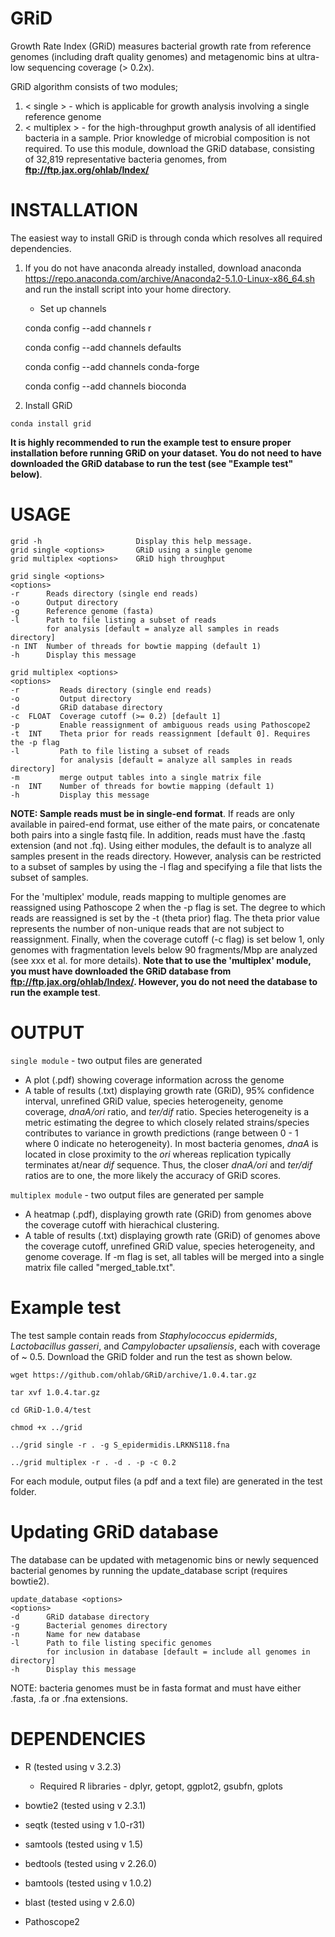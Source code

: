# GRiD
Growth Rate Index (GRiD) measures bacterial growth rate from reference genomes (including draft quality genomes) and metagenomic bins at ultra-low sequencing coverage (> 0.2x). 

GRiD algorithm consists of two modules;

1. < single > - which is applicable for growth analysis involving a single reference genome
2. < multiplex > - for the high-throughput growth analysis of all identified bacteria in a sample. Prior knowledge of microbial composition is not required. To use this module, download the GRiD database, consisting of 32,819 representative bacteria genomes, from **ftp://ftp.jax.org/ohlab/Index/**   

# INSTALLATION
The easiest way to install GRiD is through conda which resolves all required dependencies. 

1.  If you do not have anaconda already installed, download anaconda https://repo.anaconda.com/archive/Anaconda2-5.1.0-Linux-x86_64.sh and run the install script into your home directory.
    
    - Set up channels
    
    conda config --add channels r
    
    conda config --add channels defaults
    
    conda config --add channels conda-forge
    
    conda config --add channels bioconda


2.  Install GRiD

`conda install grid`

**It is highly recommended to run the example test to ensure proper installation before running GRiD on your dataset. You do not need to have downloaded the GRiD database to run the test (see "Example test" below)**.



# USAGE

    grid -h                     Display this help message.
    grid single <options>       GRiD using a single genome
    grid multiplex <options>    GRiD high throughput

    grid single <options>
    <options>
    -r      Reads directory (single end reads)
    -o      Output directory
    -g      Reference genome (fasta)
    -l      Path to file listing a subset of reads
            for analysis [default = analyze all samples in reads directory]
    -n INT  Number of threads for bowtie mapping (default 1)
    -h      Display this message

    grid multiplex <options>
    <options>
    -r         Reads directory (single end reads)
    -o         Output directory
    -d         GRiD database directory
    -c  FLOAT  Coverage cutoff (>= 0.2) [default 1]
    -p         Enable reassignment of ambiguous reads using Pathoscope2
    -t  INT    Theta prior for reads reassignment [default 0]. Requires the -p flag
    -l         Path to file listing a subset of reads
               for analysis [default = analyze all samples in reads directory]
    -m         merge output tables into a single matrix file
    -n  INT    Number of threads for bowtie mapping (default 1)
    -h         Display this message


**NOTE: Sample reads must be in single-end format**. If reads are only available in paired-end format, use either of the mate pairs, or concatenate both pairs into a single fastq file. In addition, reads must have the .fastq extension (and not .fq). Using either modules, the default is to analyze all samples present in the reads directory. However, analysis can be restricted to a subset of samples by using the -l flag and specifying a file that lists the subset of samples.    

For the 'multiplex' module, reads mapping to multiple genomes are reassigned using Pathoscope 2 when the -p flag is set. The degree to which reads are reassigned is set by the -t (theta prior) flag. The theta prior value represents the number of non-unique reads that are not subject to reassignment. Finally, when the coverage cutoff (-c flag) is set below 1, only genomes with fragmentation levels below 90 fragments/Mbp are analyzed (see xxx et al. for more details). **Note that to use the 'multiplex' module, you must have downloaded the GRiD database from ftp://ftp.jax.org/ohlab/Index/. However, you do not need the database to run the example test**.

# OUTPUT
`single module` - two output files are generated
- A plot (.pdf) showing coverage information across the genome 
- A table of results (.txt) displaying growth rate (GRiD), 95% confidence interval, unrefined GRiD value, species heterogeneity, genome coverage, *dnaA/ori* ratio, and *ter/dif* ratio. Species heterogeneity is a metric estimating the degree to which closely related strains/species contributes to variance in growth predictions (range between 0 - 1 where 0 indicate no heterogeneity). In most bacteria genomes, *dnaA* is located in close proximity to the *ori* whereas replication typically terminates at/near *dif* sequence. Thus, the closer *dnaA/ori* and *ter/dif* ratios are to one, the more likely the accuracy of GRiD scores.  

`multiplex module` - two output files are generated per sample
- A heatmap (.pdf), displaying growth rate (GRiD) from genomes above the coverage cutoff with hierachical clustering. 
- A table of results (.txt) displaying growth rate (GRiD) of genomes above the coverage cutoff, unrefined GRiD value, species heterogeneity, and genome coverage. If -m flag is set, all tables will be merged into a single matrix file called "merged_table.txt".


# Example test
The test sample contain reads from *Staphylococcus epidermids*, *Lactobacillus gasseri*, and *Campylobacter upsaliensis*, each with coverage of ~ 0.5. Download the GRiD folder and run the test as shown below. 

`wget https://github.com/ohlab/GRiD/archive/1.0.4.tar.gz`

`tar xvf 1.0.4.tar.gz`

`cd GRiD-1.0.4/test`

`chmod +x ../grid`

`../grid single -r . -g S_epidermidis.LRKNS118.fna`

`../grid multiplex -r . -d . -p -c 0.2`

For each module, output files (a pdf and a text file) are generated in the test folder.


# Updating GRiD database 
The database can be updated with metagenomic bins or newly sequenced bacterial genomes by running the update_database script (requires bowtie2).
 

    update_database <options>
    <options>
    -d      GRiD database directory
    -g      Bacterial genomes directory
    -n      Name for new database
    -l      Path to file listing specific genomes
            for inclusion in database [default = include all genomes in directory]
    -h      Display this message

NOTE: bacteria genomes must be in fasta format and must have either .fasta, .fa or .fna extensions.


# DEPENDENCIES
- R (tested using v 3.2.3) 
    - Required R libraries - 
    dplyr,
    getopt,
    ggplot2,
    gsubfn,
    gplots
    
- bowtie2 (tested using v 2.3.1)
- seqtk (tested using v 1.0-r31)
- samtools (tested using v 1.5)
- bedtools (tested using v 2.26.0)
- bamtools (tested using v 1.0.2)
- blast (tested using v 2.6.0)
- Pathoscope2    
